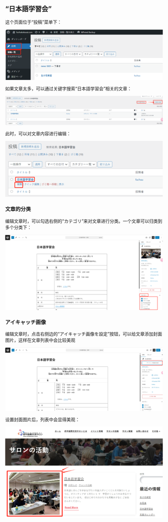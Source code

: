 ## “日本語学習会”

这个页面位于“投稿”菜单下：

![alt text](../../../images/image-74.png)

如果文章太多，可以通过关键字搜索“日本語学習会”相关的文章：

![alt text](../../../images/image-75.png)

此时，可以对文章内容进行编辑：

![alt text](../../../images/image-76.png)

### 文章的分类

编辑文章时，可以勾选右侧的“カテゴリ”来对文章进行分类。一个文章可以归类到多个分类下：

![alt text](../../../images/image-77.png)

### アイキャッチ画像

编辑文章时，点击右侧边的“アイキャッチ画像を設定”按钮，可以给文章添加封面图片，这样在文章列表中会比较美观

![alt text](../../../images/image-78.png)

设置封面图片后，列表中会显得美观：

![alt text](../../../images/image-79.png)
